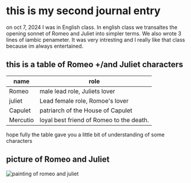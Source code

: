 # this is my second journal entry

on oct 7, 2024 I was in English class. In english class we transaltes the opening sonnet of Romeo and Juliet into simpler terms. We also wrote 3 lines of iambic penameter. It was very intresting and I really like that class because im always entertained.

## this is a table of Romeo +/and Juliet characters
|name |role |
|-----|-----|
|Romeo|male lead role, Juliets lover |
|juliet | Lead female role, Romoe's lover |
|Capulet |patriarch of the House of Capulet |
|Mercutio|loyal best friend of Romeo to the death.|

hope fully the table gave you a little bit of understanding of some characters

## picture of Romeo and Juliet
![painting of romeo and juliet](https://www.magicmurals.com/media/amasty/webp/catalog/product/cache/155d73b570b90ded8a140526fcb8f2da/J/L/JLM-0000000016_1_jpg.webp)

